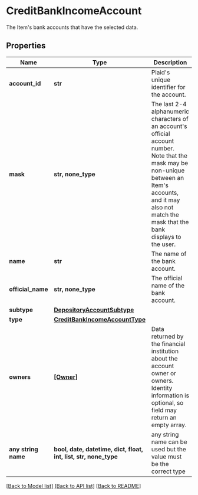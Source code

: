 # CreditBankIncomeAccount

The Item's bank accounts that have the selected data.

## Properties
Name | Type | Description | Notes
------------ | ------------- | ------------- | -------------
**account_id** | **str** | Plaid&#39;s unique identifier for the account. | 
**mask** | **str, none_type** | The last 2-4 alphanumeric characters of an account&#39;s official account number. Note that the mask may be non-unique between an Item&#39;s accounts, and it may also not match the mask that the bank displays to the user. | 
**name** | **str** | The name of the bank account. | 
**official_name** | **str, none_type** | The official name of the bank account. | 
**subtype** | [**DepositoryAccountSubtype**](DepositoryAccountSubtype.md) |  | 
**type** | [**CreditBankIncomeAccountType**](CreditBankIncomeAccountType.md) |  | 
**owners** | [**[Owner]**](Owner.md) | Data returned by the financial institution about the account owner or owners. Identity information is optional, so field may return an empty array. | 
**any string name** | **bool, date, datetime, dict, float, int, list, str, none_type** | any string name can be used but the value must be the correct type | [optional]

[[Back to Model list]](../README.md#documentation-for-models) [[Back to API list]](../README.md#documentation-for-api-endpoints) [[Back to README]](../README.md)


